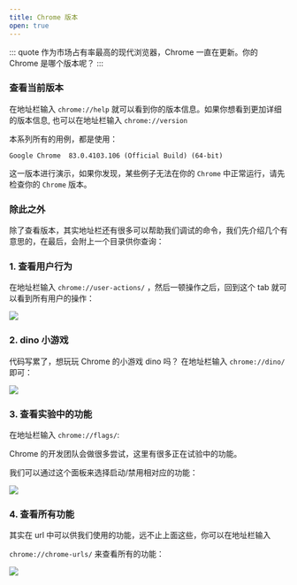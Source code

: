 ```yaml
---
title: Chrome 版本
open: true
---
```


::: quote
作为市场占有率最高的现代浏览器，Chrome 一直在更新。你的 Chrome 是哪个版本呢？
:::

### 查看当前版本

在地址栏输入 `chrome://help` 就可以看到你的版本信息。如果你想看到更加详细的版本信息, 也可以在地址栏输入 `chrome://version` 

本系列所有的用例，都是使用：

`Google Chrome	83.0.4103.106 (Official Build) (64-bit)` 

这一版本进行演示，如果你发现，某些例子无法在你的 `Chrome` 中正常运行，请先检查你的 `Chrome` 版本。

### 除此之外

除了查看版本，其实地址栏还有很多可以帮助我们调试的命令，我们先介绍几个有意思的，在最后，会附上一个目录供你查询：

### 1. 查看用户行为

在地址栏输入 `chrome://user-actions/` ，然后一顿操作之后，回到这个 tab 就可以看到所有用户的操作：

![](https://wingman-1300536089.file.myqcloud.com//chrome/C02/user-action.gif)

### 2. dino 小游戏

代码写累了，想玩玩 Chrome 的小游戏 dino 吗？
在地址栏输入 `chrome://dino/` 即可：

![](https://wingman-1300536089.file.myqcloud.com//chrome/C02/dino.png)

### 3. 查看实验中的功能

在地址栏输入 `chrome://flags/`:

Chrome 的开发团队会做很多尝试，这里有很多正在试验中的功能。

我们可以通过这个面板来选择启动/禁用相对应的功能：

![](https://wingman-1300536089.file.myqcloud.com//chrome/C02/experiments.png)

### 4. 查看所有功能

其实在 url 中可以供我们使用的功能，远不止上面这些，你可以在地址栏输入 

`chrome://chrome-urls/` 来查看所有的功能：

![](https://wingman-1300536089.file.myqcloud.com//chrome/C02/listOfUrls.png)
